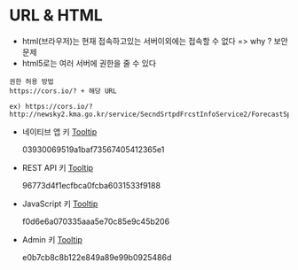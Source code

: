 # URL & HTML

- html(브라우저)는 현재 접속하고있는 서버이외에는 접속할 수 없다 => why ? 보안문제
- html5로는 여러 서버에 권한을 줄 수 있다 

```
권한 허용 방법
https://cors.io/? + 해당 URL

ex) https://cors.io/?http://newsky2.kma.go.kr/service/SecndSrtpdFrcstInfoService2/ForecastSpaceData
```



<script src="//dapi.kakao.com/v2/maps/sdk.js?appkey=f0d6e6a070335aaa5e70c85e9c45b206&libraries=services"></script>



- 네이티브 앱 키 [Tooltip](javascript:;)

   

  03930069519a1baf73567405412365e1

   

- REST API 키 [Tooltip](javascript:;)

   

  96773d4f1ecfbca0fcba6031533f9188

   

- JavaScript 키 [Tooltip](javascript:;)

   

  f0d6e6a070335aaa5e70c85e9c45b206

   

- Admin 키 [Tooltip](javascript:;)

   

  e0b7cb8c8b122e849a89e99b0925486d








